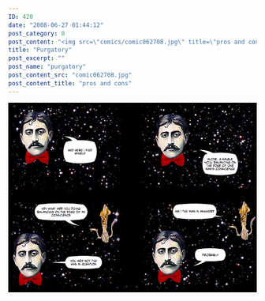 ```yaml
---
ID: 420
date: "2008-06-27 01:44:12"
post_category: 0
post_content: "<img src=\"comics/comic062708.jpg\" title=\"pros and cons\" />"
title: "Purgatory"
post_excerpt: ""
post_name: "purgatory"
post_content_src: "comic062708.jpg"
post_content_title: "pros and cons"
---
```



[![pros and cons](/comics-hi-res/comic062708.jpg)](/comics-hi-res/comic062708.jpg)
